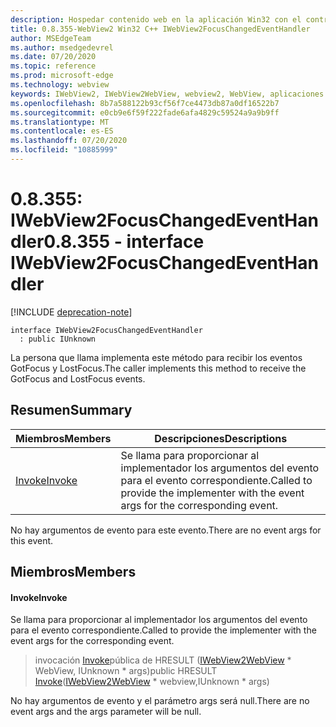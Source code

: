 ```yaml
---
description: Hospedar contenido web en la aplicación Win32 con el control Microsoft Edge WebView2
title: 0.8.355-WebView2 Win32 C++ IWebView2FocusChangedEventHandler
author: MSEdgeTeam
ms.author: msedgedevrel
ms.date: 07/20/2020
ms.topic: reference
ms.prod: microsoft-edge
ms.technology: webview
keywords: IWebView2, IWebView2WebView, webview2, WebView, aplicaciones Win32, Win32, Edge
ms.openlocfilehash: 8b7a588122b93cf56f7ce4473db87a0df16522b7
ms.sourcegitcommit: e0cb9e6f59f222fade6afa4829c59524a9a9b9ff
ms.translationtype: MT
ms.contentlocale: es-ES
ms.lasthandoff: 07/20/2020
ms.locfileid: "10885999"
---
```

# <span data-ttu-id="6c33e-104">0.8.355: IWebView2FocusChangedEventHandler</span><span class="sxs-lookup"><span data-stu-id="6c33e-104">0.8.355 - interface IWebView2FocusChangedEventHandler</span></span> 

[!INCLUDE [deprecation-note](../../includes/deprecation-note.md)]

```
interface IWebView2FocusChangedEventHandler
  : public IUnknown
```

<span data-ttu-id="6c33e-105">La persona que llama implementa este método para recibir los eventos GotFocus y LostFocus.</span><span class="sxs-lookup"><span data-stu-id="6c33e-105">The caller implements this method to receive the GotFocus and LostFocus events.</span></span>

## <span data-ttu-id="6c33e-106">Resumen</span><span class="sxs-lookup"><span data-stu-id="6c33e-106">Summary</span></span>

 <span data-ttu-id="6c33e-107">Miembros</span><span class="sxs-lookup"><span data-stu-id="6c33e-107">Members</span></span>                        | <span data-ttu-id="6c33e-108">Descripciones</span><span class="sxs-lookup"><span data-stu-id="6c33e-108">Descriptions</span></span>
--------------------------------|---------------------------------------------
[<span data-ttu-id="6c33e-109">Invoke</span><span class="sxs-lookup"><span data-stu-id="6c33e-109">Invoke</span></span>](#invoke) | <span data-ttu-id="6c33e-110">Se llama para proporcionar al implementador los argumentos del evento para el evento correspondiente.</span><span class="sxs-lookup"><span data-stu-id="6c33e-110">Called to provide the implementer with the event args for the corresponding event.</span></span>

<span data-ttu-id="6c33e-111">No hay argumentos de evento para este evento.</span><span class="sxs-lookup"><span data-stu-id="6c33e-111">There are no event args for this event.</span></span>

## <span data-ttu-id="6c33e-112">Miembros</span><span class="sxs-lookup"><span data-stu-id="6c33e-112">Members</span></span>

#### <span data-ttu-id="6c33e-113">Invoke</span><span class="sxs-lookup"><span data-stu-id="6c33e-113">Invoke</span></span> 

<span data-ttu-id="6c33e-114">Se llama para proporcionar al implementador los argumentos del evento para el evento correspondiente.</span><span class="sxs-lookup"><span data-stu-id="6c33e-114">Called to provide the implementer with the event args for the corresponding event.</span></span>

> <span data-ttu-id="6c33e-115">invocación [Invoke](#invoke)pública de HRESULT ([IWebView2WebView](IWebView2WebView.md) \* WebView, IUnknown \* args)</span><span class="sxs-lookup"><span data-stu-id="6c33e-115">public HRESULT [Invoke](#invoke)([IWebView2WebView](IWebView2WebView.md) \* webview,IUnknown \* args)</span></span>

<span data-ttu-id="6c33e-116">No hay argumentos de evento y el parámetro args será null.</span><span class="sxs-lookup"><span data-stu-id="6c33e-116">There are no event args and the args parameter will be null.</span></span>

